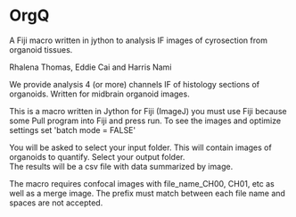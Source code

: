 # OrgQ

A Fiji macro written in jython to analysis IF images of cyrosection from organoid tissues. 

Rhalena Thomas, Eddie Cai and Harris Nami

We provide analysis 4 (or more) channels IF of histology sections of organoids.  Written for midbrain organoid images.

This is a macro written in Jython for Fiji (ImageJ) you must use Fiji because some 
Pull program into Fiji and press run.  To see the images and optimize settings set 'batch mode = FALSE'

You will be asked to select your input folder. This will contain images of organoids to quantify. Select your output folder.  
The results will be a csv file with data summarized by image.

The macro requires confocal images with file_name_CH00, CH01, etc as well as a merge image.  The prefix must match between each file name and spaces are not accepted. 

